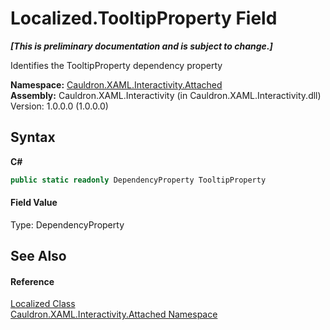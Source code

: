 # Localized.TooltipProperty Field
 _**\[This is preliminary documentation and is subject to change.\]**_

Identifies the TooltipProperty&nbsp;dependency property

**Namespace:**&nbsp;<a href="N_Cauldron_XAML_Interactivity_Attached">Cauldron.XAML.Interactivity.Attached</a><br />**Assembly:**&nbsp;Cauldron.XAML.Interactivity (in Cauldron.XAML.Interactivity.dll) Version: 1.0.0.0 (1.0.0.0)

## Syntax

**C#**<br />
``` C#
public static readonly DependencyProperty TooltipProperty
```


#### Field Value
Type: DependencyProperty

## See Also


#### Reference
<a href="T_Cauldron_XAML_Interactivity_Attached_Localized">Localized Class</a><br /><a href="N_Cauldron_XAML_Interactivity_Attached">Cauldron.XAML.Interactivity.Attached Namespace</a><br />